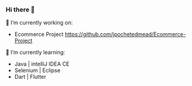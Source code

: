 ### Hi there 👋

🔭 I’m currently working on:
* Ecommerce Project https://github.com/jpochetedmead/Ecommerce-Project

🌱 I’m currently learning: 
* Java | intelliJ IDEA CE
* Selenium | Eclipse
* Dart | Flutter

<!--
**jpochetedmead/JPochetEdmead** is a ✨ _special_ ✨ repository because its `README.md` (this file) appears on your GitHub profile.

Here are some ideas to get you started:

- 🔭 I’m currently working on ...
- 🌱 I’m currently learning ...
- 👯 I’m looking to collaborate on ...
- 🤔 I’m looking for help with ...
- 💬 Ask me about ...
- 📫 How to reach me: ...
- 😄 Pronouns: ...
- ⚡ Fun fact: ...
-->
